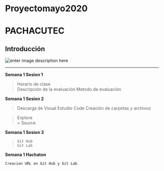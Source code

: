 # Proyectomayo2020
# **PACHACUTEC**


##  **Introducción**

![enter image description here](https://api-blog-v6.prodequa.com/storage/blog/posts/software.jpeg)

----------
**Semana 1 Sesion 1**

> Horario de clase  
>  Descripción de la evaluación
> Metodo de evaluación

**Semana 1 Sesion 2**

> Descarga de Visual Estudio Code Creación de carpetas y archivos   

  > Explore    
      >  Source

**Semana 1 Sesion 3**

>     Git Hub
>     Git Lab


**Semana 1 Hachaton**

 

    Creacion URL en Git Hub y Git Lab


